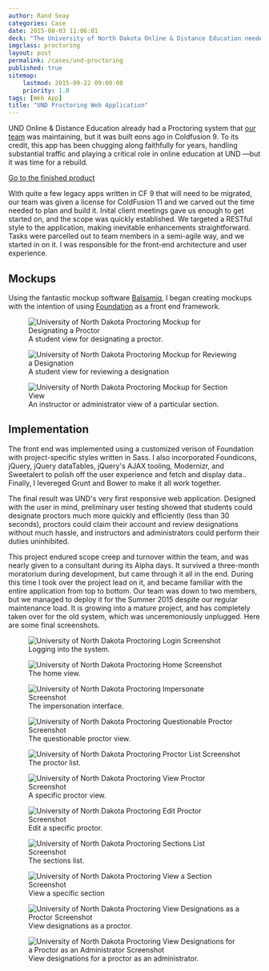 ```yaml
---
author: Rand Seay
categories: Case
date: 2015-08-03 11:06:01
deck: "The University of North Dakota Online & Distance Education needed a new system to manage test proctoring for term-based online & distance courses. We built it."
imgclass: proctoring
layout: post
permalink: /cases/und-proctoring
published: true
sitemap:
    lastmod: 2015-09-22 09:00:00
    priority: 1.0
tags: [Web App]
title: "UND Proctoring Web Application"
---
```


UND Online & Distance Education already had a Proctoring system that [our team](https://cts.ndus.edu/sits-departments/enterprise-services/) was maintaining, but it was built eons ago in Coldfusion 9. To its credit, this app has been chugging along faithfully<!--more--> for years, handling substantial traffic and playing a critical role in online education at UND &mdash;but it was time for a rebuild.

<a href="https://apps2.und.edu/proctoring" class="button radius">Go to the finished product</a>

With quite a few legacy apps written in CF 9 that will need to be migrated, our team was given a license for ColdFusion 11 and we carved out the time needed to plan and build it. Inital client meetings gave us enough to get started on, and the scope was quickly established. We targeted a RESTful style to the application, making inevitable enhancements straightforward. Tasks were parcelled out to team members in a semi-agile way, and we started in on it. I was responsible for the front-end architecture and user experience.

## Mockups

Using the fantastic mockup software [Balsamiq](https://balsamiq.com/), I began creating mockups with the intention of using [Foundation](https://foundation.zurb.com) as a front end framework.

<figure class="image">
    <img src="{{ '/img/work/proctoring/mockup-designate.png' | prepend: site.baseurl }}" alt="University of North Dakota Proctoring Mockup for Designating a Proctor">
    <figcaption>
        A student view for designating a proctor.
    </figcaption>
</figure>

<figure class="image">
    <img src="{{ '/img/work/proctoring/mockup-review.png' | prepend: site.baseurl }}" alt="University of North Dakota Proctoring Mockup for Reviewing a Designation">
    <figcaption>
        A student view for reviewing a designation
    </figcaption>
</figure>

<figure class="image">
    <img src="{{ '/img/work/proctoring/mockup-section.png' | prepend: site.baseurl }}" alt="University of North Dakota Proctoring Mockup for Section View">
    <figcaption>
        An instructor or administrator view of a particular section.
    </figcaption>
</figure>

## Implementation

The front end was implemented using a customized verison of Foundation with project-specific styles written in Sass. I also incorporated Foundicons, jQuery, jQuery dataTables, jQuery's AJAX tooling, Modernizr, and Sweetalert to polish off the user experience and fetch and display data.. Finally, I levereged Grunt and Bower to make it all work together.

The final result was UND's very first responsive web application. Designed with the user in mind, preliminary user testing showed that students could designate proctors much more quickly and efficiently (less than 30 seconds), proctors could claim their account and review designations without much hassle, and instructors and administrators could perform their duties uninhibited.

This project endured scope creep and turnover within the team, and was nearly given to a consultant during its Alpha days. It survived a three-month moratorium during development, but came through it all in the end. During this time I took over the project lead on it, and became familiar with the entire application from top to bottom. Our team was down to two members, but we managed to deploy it for the Summer 2015 despite our regular maintenance load. It is growing into a mature project, and has completely taken over for the old system, which was unceremoniously unplugged. Here are some final screenshots.

<figure class="image">
    <img src="{{ '/img/work/proctoring/screenshot-3-logging-in.png' | prepend: site.baseurl }}" alt="University of North Dakota Proctoring Login Screenshot">
    <figcaption>Logging into the system.</figcaption>
</figure>

<figure class="image">
    <img src="{{ '/img/work/proctoring/screenshot-4-home.png' | prepend: site.baseurl }}" alt="University of North Dakota Proctoring Home Screenshot">
    <figcaption>The home view.</figcaption>
</figure>

<figure class="image">
    <img src="{{ '/img/work/proctoring/screenshot-5-impersonate.png' | prepend: site.baseurl }}" alt="University of North Dakota Proctoring Impersonate Screenshot">
    <figcaption>The impersonation interface.</figcaption>
</figure>

<figure class="image">
    <img src="{{ '/img/work/proctoring/screenshot-7-questionable.png' | prepend: site.baseurl }}" alt="University of North Dakota Proctoring Questionable Proctor Screenshot">
    <figcaption>The questionable proctor view.</figcaption>
</figure>

<figure class="image">
    <img src="{{ '/img/work/proctoring/screenshot-8-proctors.png' | prepend: site.baseurl }}" alt="University of North Dakota Proctoring Proctor List Screenshot">
    <figcaption>The proctor list.</figcaption>
</figure>

<figure class="image">
    <img src="{{ '/img/work/proctoring/screenshot-9-proctor.png' | prepend: site.baseurl }}" alt="University of North Dakota Proctoring View Proctor Screenshot">
    <figcaption>A specific proctor view.</figcaption>
</figure>

<figure class="image">
    <img src="{{ '/img/work/proctoring/screenshot-10-proctor-edit.png' | prepend: site.baseurl }}" alt="University of North Dakota Proctoring Edit Proctor Screenshot">
    <figcaption>Edit a specific proctor.</figcaption>
</figure>

<figure class="image">
    <img src="{{ '/img/work/proctoring/screenshot-11-sections.png' | prepend: site.baseurl }}" alt="University of North Dakota Proctoring Sections List Screenshot">
    <figcaption>The sections list.</figcaption>
</figure>

<figure class="image">
    <img src="{{ '/img/work/proctoring/screenshot-12-section.png' | prepend: site.baseurl }}" alt="University of North Dakota Proctoring View a Section Screenshot">
    <figcaption>View a specific section</figcaption>
</figure>

<figure class="image">
    <img src="{{ '/img/work/proctoring/screenshot-14-designations.png' | prepend: site.baseurl }}" alt="University of North Dakota Proctoring View Designations as a Proctor Screenshot">
    <figcaption>View designations as a proctor.</figcaption>
</figure>

<figure class="image">
    <img src="{{ '/img/work/proctoring/screenshot-15-designations.png' | prepend: site.baseurl }}" alt="University of North Dakota Proctoring View Designations for a Proctor as an Administrator Screenshot">
    <figcaption>View designations for a proctor as an administrator.</figcaption>
</figure>
